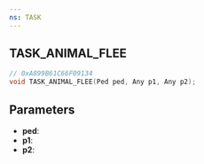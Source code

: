 ```yaml
---
ns: TASK
---
```

## TASK_ANIMAL_FLEE

```c
// 0xA899B61C66F09134
void TASK_ANIMAL_FLEE(Ped ped, Any p1, Any p2);
```

## Parameters
* **ped**:
* **p1**:
* **p2**:
